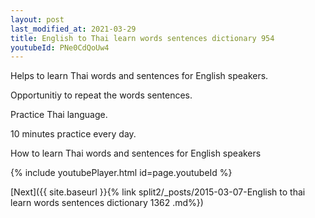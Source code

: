 ```yaml
---
layout: post
last_modified_at: 2021-03-29
title: English to Thai learn words sentences dictionary 954 
youtubeId: PNe0CdQoUw4
---
```

 
 
Helps to learn Thai words and sentences for English speakers.

Opportunitiy to repeat the words sentences. 

Practice Thai language. 
 
10 minutes practice every day. 
 
How to learn Thai words and sentences for English speakers 
 
{% include youtubePlayer.html id=page.youtubeId %}
 
 
[Next]({{ site.baseurl }}{% link  split2/_posts/2015-03-07-English to thai learn words sentences dictionary 1362 .md%})
 
